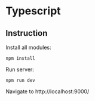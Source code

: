 # Typescript

## Instruction
Install all modules:
```
npm install
```
Run server:
```
npm run dev
```

Navigate to http://localhost:9000/